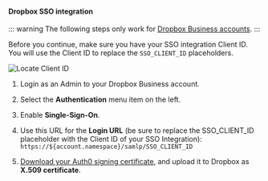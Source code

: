 #### Dropbox SSO integration

::: warning
The following steps only work for [Dropbox Business accounts](https://www.dropbox.com/business).
:::

Before you continue, make sure you have your SSO integration Client ID. You will use the Client ID to replace the `SSO_CLIENT_ID` placeholders.

![Locate Client ID](https://auth0.com/docs/media/articles/dashboard/sso-integrations/settings-tutorial-clientid-dropbox.png)

1. Login as an Admin to your Dropbox Business account.

2. Select the **Authentication** menu item on the left.

3. Enable **Single-Sign-On**.

4. Use this URL for the **Login URL** (be sure to replace the SSO_CLIENT_ID placeholder with the Client ID of your SSO Integration):
`https://${account.namespace}/samlp/SSO_CLIENT_ID`

5. [Download your Auth0 signing certificate](https://${account.namespace}/pem), and upload it to Dropbox as **X.509 certificate**.
